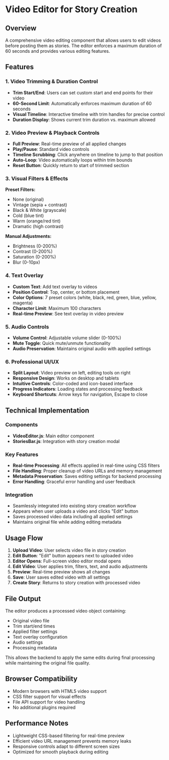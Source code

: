 # Video Editor for Story Creation

## Overview
A comprehensive video editing component that allows users to edit videos before posting them as stories. The editor enforces a maximum duration of 60 seconds and provides various editing features.

## Features

### 1. Video Trimming & Duration Control
- **Trim Start/End**: Users can set custom start and end points for their video
- **60-Second Limit**: Automatically enforces maximum duration of 60 seconds
- **Visual Timeline**: Interactive timeline with trim handles for precise control
- **Duration Display**: Shows current trim duration vs. maximum allowed

### 2. Video Preview & Playback Controls
- **Full Preview**: Real-time preview of all applied changes
- **Play/Pause**: Standard video controls
- **Timeline Scrubbing**: Click anywhere on timeline to jump to that position
- **Auto-Loop**: Video automatically loops within trim bounds
- **Reset Button**: Quickly return to start of trimmed section

### 3. Visual Filters & Effects
**Preset Filters:**
- None (original)
- Vintage (sepia + contrast)
- Black & White (grayscale)
- Cold (blue tint)
- Warm (orange/red tint)
- Dramatic (high contrast)

**Manual Adjustments:**
- Brightness (0-200%)
- Contrast (0-200%)
- Saturation (0-200%)
- Blur (0-10px)

### 4. Text Overlay
- **Custom Text**: Add text overlay to videos
- **Position Control**: Top, center, or bottom placement
- **Color Options**: 7 preset colors (white, black, red, green, blue, yellow, magenta)
- **Character Limit**: Maximum 100 characters
- **Real-time Preview**: See text overlay in video preview

### 5. Audio Controls
- **Volume Control**: Adjustable volume slider (0-100%)
- **Mute Toggle**: Quick mute/unmute functionality
- **Audio Preservation**: Maintains original audio with applied settings

### 6. Professional UI/UX
- **Split Layout**: Video preview on left, editing tools on right
- **Responsive Design**: Works on desktop and tablets
- **Intuitive Controls**: Color-coded and icon-based interface
- **Progress Indicators**: Loading states and processing feedback
- **Keyboard Shortcuts**: Arrow keys for navigation, Escape to close

## Technical Implementation

### Components
- **VideoEditor.js**: Main editor component
- **StoriesBar.js**: Integration with story creation modal

### Key Features
- **Real-time Processing**: All effects applied in real-time using CSS filters
- **File Handling**: Proper cleanup of video URLs and memory management
- **Metadata Preservation**: Saves editing settings for backend processing
- **Error Handling**: Graceful error handling and user feedback

### Integration
- Seamlessly integrated into existing story creation workflow
- Appears when user uploads a video and clicks "Edit" button
- Saves processed video data including all applied settings
- Maintains original file while adding editing metadata

## Usage Flow

1. **Upload Video**: User selects video file in story creation
2. **Edit Button**: "Edit" button appears next to uploaded video
3. **Editor Opens**: Full-screen video editor modal opens
4. **Edit Video**: User applies trim, filters, text, and audio adjustments
5. **Preview**: Real-time preview shows all changes
6. **Save**: User saves edited video with all settings
7. **Create Story**: Returns to story creation with processed video

## File Output

The editor produces a processed video object containing:
- Original video file
- Trim start/end times
- Applied filter settings
- Text overlay configuration
- Audio settings
- Processing metadata

This allows the backend to apply the same edits during final processing while maintaining the original file quality.

## Browser Compatibility

- Modern browsers with HTML5 video support
- CSS filter support for visual effects
- File API support for video handling
- No additional plugins required

## Performance Notes

- Lightweight CSS-based filtering for real-time preview
- Efficient video URL management prevents memory leaks
- Responsive controls adapt to different screen sizes
- Optimized for smooth playback during editing